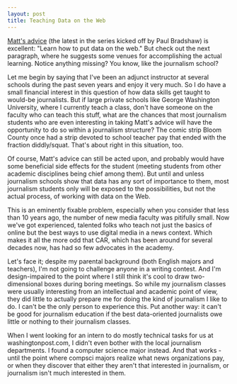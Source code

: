 ```yaml
---
layout: post
title: Teaching Data on the Web
---
```


[Matt's advice](http://web.archive.org/web/20080102163940/http://www.mattwaite.com/2007/09/30/advice-for-journalism-students/) (the latest in the series kicked off by Paul Bradshaw) is excellent: "Learn how to put data on the web." But check out the next paragraph, where he suggests some venues for accomplishing the actual learning. Notice anything missing? You know, like the journalism school?

Let me begin by saying that I've been an adjunct instructor at several schools during the past seven years and enjoy it very much. So I do have a small financial interest in this question of how data skills get taught to would-be journalists. But if large private schools like George Washington University, where I currently teach a class, don't have someone on the faculty who can teach this stuff, what are the chances that most journalism students who are even interesting in taking Matt's advice will have the opportunity to do so within a journalism structure? The comic strip Bloom County once had a strip devoted to school teacher pay that ended with the fraction diddly/squat. That's about right in this situation, too.

Of course, Matt's advice can still be acted upon, and probably would have some beneficial side effects for the student (meeting students from other academic disciplines being chief among them). But until and unless journalism schools show that data has any sort of importance to them, most journalism students only will be exposed to the possibilities, but not the actual process, of working with data on the Web.

This is an eminently fixable problem, especially when you consider that less than 10 years ago, the number of new media faculty was pitifully small. Now we've got experienced, talented folks who teach not just the basics of online but the best ways to use digital media in a news context. Which makes it all the more odd that CAR, which has been around for several decades now, has had so few advocates in the academy.

Let's face it; despite my parental background (both English majors and teachers), I'm not going to challenge anyone in a writing contest. And I'm design-impaired to the point where I still think it's cool to draw two-dimensional boxes during boring meetings. So while my journalism classes were usually interesting from an intellectual and academic point of view, they did little to actually prepare me for doing the kind of journalism I like to do. I can't be the only person to experience this. Put another way: it can't be good for journalism education if the best data-oriented journalists owe little or nothing to their journalism classes.

When I went looking for an intern to do mostly technical tasks for us at washingtonpost.com, I didn't even bother with the local journalism departments. I found a computer science major instead. And that works - until the point where compsci majors realize what news organizations pay, or when they discover that either they aren't that interested in journalism, or journalism isn't much interested in them.
